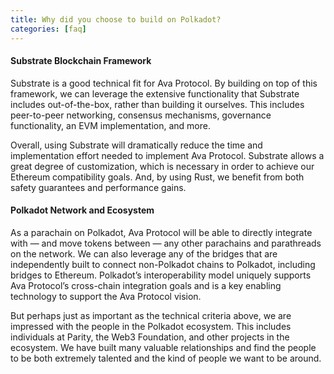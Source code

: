 ```yaml
---
title: Why did you choose to build on Polkadot?
categories: [faq]
---
```


#### Substrate Blockchain Framework
Substrate is a good technical fit for Ava Protocol. By building on top of this framework, we can leverage the extensive functionality that Substrate includes out-of-the-box, rather than building it ourselves. This includes peer-to-peer networking, consensus mechanisms, governance functionality, an EVM implementation, and more.

Overall, using Substrate will dramatically reduce the time and implementation effort needed to implement Ava Protocol. Substrate allows a great degree of customization, which is necessary in order to achieve our Ethereum compatibility goals. And, by using Rust, we benefit from both safety guarantees and performance gains.

#### Polkadot Network and Ecosystem

As a parachain on Polkadot, Ava Protocol will be able to directly integrate with — and move tokens between — any other parachains and parathreads on the network. We can also leverage any of the bridges that are independently built to connect non-Polkadot chains to Polkadot, including bridges to Ethereum. Polkadot’s interoperability model uniquely supports Ava Protocol’s cross-chain integration goals and is a key enabling technology to support the Ava Protocol vision.

But perhaps just as important as the technical criteria above, we are impressed with the people in the Polkadot ecosystem. This includes individuals at Parity, the Web3 Foundation, and other projects in the ecosystem. We have built many valuable relationships and find the people to be both extremely talented and the kind of people we want to be around.
